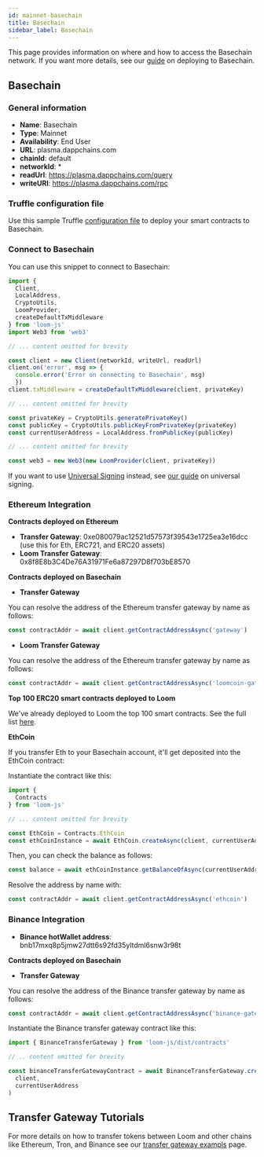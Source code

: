 ```yaml
---
id: mainnet-basechain
title: Basechain
sidebar_label: Basechain
---
```


This page provides information on where and how to access the Basechain network.
If you want more details, see our [guide](deploy-loom-mainnet.html) on deploying to Basechain.

## Basechain

### General information

- **Name**: Basechain
- **Type**: Mainnet
- **Availability**: End User
- **URL**: plasma.dappchains.com
- **chainId**: default
- **networkId**: *
- **readUrl**: https://plasma.dappchains.com/query
- **writeURl**: https://plasma.dappchains.com/rpc

### Truffle configuration file

Use this sample Truffle [configuration file](https://github.com/loomnetwork/truffle-dappchain-example/blob/master/truffle-config.js) to deploy your smart contracts to Basechain.

### Connect to Basechain

You can use this snippet to connect to Basechain:

```js
import {
  Client,
  LocalAddress,
  CryptoUtils,
  LoomProvider,
  createDefaultTxMiddleware
} from 'loom-js'
import Web3 from 'web3'

// ... content omitted for brevity

const client = new Client(networkId, writeUrl, readUrl)
client.on('error', msg => {
  console.error('Error on connecting to Basechain', msg)
  })
client.txMiddleware = createDefaultTxMiddleware(client, privateKey)

// ... content omitted for brevity

const privateKey = CryptoUtils.generatePrivateKey()
const publicKey = CryptoUtils.publicKeyFromPrivateKey(privateKey)
const currentUserAddress = LocalAddress.fromPublicKey(publicKey)

// ... content omitted for brevity

const web3 = new Web3(new LoomProvider(client, privateKey))
```

If you want to use [Universal Signing](https://medium.com/loom-network/universal-transaction-signing-seamless-layer-2-dapp-scaling-for-ethereum-b63a733fc65c) instead, see [our guide](how-to-get-started.html#to-get-started-with-universal-transaction-signing) on universal signing.

### Ethereum Integration

**Contracts deployed on Ethereum**

- **Transfer Gateway**: 0xe080079ac12521d57573f39543e1725ea3e16dcc (use this for Eth, ERC721, and ERC20 assets)
- **Loom Transfer Gateway**: 0x8f8E8b3C4De76A31971Fe6a87297D8f703bE8570

**Contracts deployed on Basechain**

- **Transfer Gateway**

You can resolve the address of the Ethereum transfer gateway by name as follows:

```js
const contractAddr = await client.getContractAddressAsync('gateway')
```

- **Loom Transfer Gateway**

You can resolve the address of the Ethereum transfer gateway by name as follows:

```js
const contractAddr = await client.getContractAddressAsync('loomcoin-gateway')
```

**Top 100 ERC20 smart contracts deployed to Loom**

We've already deployed to Loom the top 100 smart contracts. See the full list [here](top-erc20s.html).


**EthCoin**

If you transfer Eth to your Basechain account, it'll get deposited into the EthCoin contract:

Instantiate the contract like this:

```js
import {
  Contracts
} from 'loom-js'

// ... content omitted for brevity

const EthCoin = Contracts.EthCoin
const ethCoinInstance = await EthCoin.createAsync(client, currentUserAddress)
```

Then, you can check the balance as follows:

```js
const balance = await ethCoinInstance.getBalanceOfAsync(currentUserAddress.toString())
```

Resolve the address by name with:

```js
const contractAddr = await client.getContractAddressAsync('ethcoin')
```

### Binance Integration

- **Binance hotWallet address**: bnb17mxq8p5jmw27dtt6s92fd35yltdml6snw3r98t

**Contracts deployed on Basechain**

- **Transfer Gateway**

You can resolve the address of the Binance transfer gateway by name as follows:

```js
const contractAddr = await client.getContractAddressAsync('binance-gateway')
```

Instantiate the Binance transfer gateway contract like this:

```js
import { BinanceTransferGateway } from 'loom-js/dist/contracts'

// .. content omitted for brevity

const binanceTransferGatewayContract = await BinanceTransferGateway.createAsync(
  client,
  currentUserAddress
)
```

## Transfer Gateway Tutorials

For more details on how to transfer tokens between Loom and other chains like Ethereum, Tron, and Binance see our [transfer gateway exampls](transfer-gateway-example.html) page.
